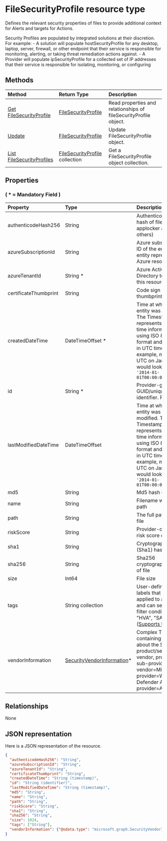 # FileSecurityProfile resource type

Defines the relevant security properties of files to provide additional context for Alerts and targets for Actions.

Security Profiles are populated by integrated solutions at their discretion.<br/> For example: - A solution will populate hostSecurityProfile for any desktop, laptop, server, firewall, or other endpoint that their service is responsible for monitoring, alerting, or taking threat remediation actions against. - A Provider will populate ipSecurityProfile for a collected set of IP addresses that their service is responsible for isolating, monitoring, or configuring

## Methods

| Method   | Return Type |Description|
|:---------------|:--------|:----------|
|[Get FileSecurityProfile](../api/filesecurityprofile_get.md) | [FileSecurityProfile](filesecurityprofile.md) |Read properties and relationships of fileSecurityProfile object.|
|[Update](../api/filesecurityprofile_update.md) | [FileSecurityProfile](filesecurityprofile.md)|Update FileSecurityProfile object. |
|[List FileSecurityProfiles](../api/filesecurityprofile_list.md) |[FileSecurityProfile](filesecurityprofile.md) collection| Get a FileSecurityProfile object collection.|

## Properties

### ( \* = Mandatory Field )

| Property   | Type |Description|
|:---------------|:--------|:----------|
|authenticodeHash256|String|Authenticode 256 hash of file (used by applocker and others)|
|azureSubscriptionId|String|Azure subscription ID of the entity, if this entity represents an Azure resource|
|azureTenantId|String *|Azure Active Directory tenant ID of this resource|
|certificateThumbprint|String|Code sign certificate thumbprint|
|createdDateTime|DateTimeOffset *|Time at which the entity was created. The Timestamp type represents date and time information using ISO 8601 format and is always in UTC time. For example, midnight UTC on Jan 1, 2014 would look like this: `'2014-01-01T00:00:00Z'`|
|id|String *|Provider-generated GUID/unique identifier. Read-only.|
|lastModifiedDateTime|DateTimeOffset|Time at which the entity was last modified. The Timestamp type represents date and time information using ISO 8601 format and is always in UTC time. For example, midnight UTC on Jan 1, 2014 would look like this: `'2014-01-01T00:00:00Z'`|
|md5|String|Md5 hash of file|
|name|String|Filename without path|
|path|String|The full path of the file|
|riskScore|String|Provider-calculated risk score of the file|
|sha1|String|Cryptographic (Sha1) hash of file|
|sha256|String|Sha256 cryptographic hash of file|
|size|Int64|File size|
|tags|String collection|User-definable labels that can be applied to an alert and can serve as filter conditions (e.g. "HVA", "SAW", etc.) ([Supports Update](../api/filesecurityprofile_update.md))|
|vendorInformation|[SecurityVendorInformation](securityvendorinformation.md)*|Complex Type containing details about the Security product/service vendor, provider, and sub-provider (e.g. vendor=Microsoft; provider=Windows Defender ATP; sub-provider=AppLocker)|

## Relationships

None

## JSON representation

Here is a JSON representation of the resource.

<!-- {
  "blockType": "resource",
  "optionalProperties": [

  ],
  "@odata.type": "microsoft.graph.FileSecurityProfile"
}-->

```json
{
  "authenticodeHash256": "String",
  "azureSubscriptionId": "String",
  "azureTenantId": "String",
  "certificateThumbprint": "String",
  "createdDateTime": "String (timestamp)",
  "id": "String (identifier)",
  "lastModifiedDateTime": "String (timestamp)",
  "md5": "String",
  "name": "String",
  "path": "String",
  "riskScore": "String",
  "sha1": "String",
  "sha256": "String",
  "size": 1024,
  "tags": ["String"],
  "vendorInformation": {"@odata.type": "microsoft.graph.SecurityVendorInformation"}
}

```

<!-- uuid: 8fcb5dbc-d5aa-4681-8e31-b001d5168d79
2015-10-25 14:57:30 UTC -->
<!-- {
  "type": "#page.annotation",
  "description": "FileSecurityProfile resource",
  "keywords": "",
  "section": "documentation",
  "tocPath": ""
}-->